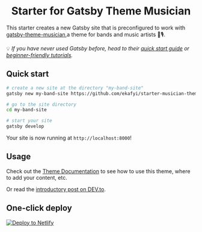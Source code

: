 <h1 align="center">
  Starter for Gatsby Theme Musician
</h1>

This starter creates a new Gatsby site that is preconfigured to work with [gatsby-theme-musician](https://github.com/ekafyi/gatsby-theme-musician/),a theme for bands and music artists 🎸🎙.

💡 _If you have never used Gatsby before, head to their [quick start guide](https://www.gatsbyjs.org/docs/quick-start/) or [beginner-friendly tutorials](https://www.gatsbyjs.org/tutorial/)._

## Quick start

```sh
# create a new site at the directory "my-band-site"
gatsby new my-band-site https://github.com/ekafyi/starter-musician-theme

# go to the site directory
cd my-band-site

# start your site
gatsby develop
```

Your site is now running at `http://localhost:8000`!

## Usage

Check out the [Theme Documentation](https://github.com/ekafyi/gatsby-theme-musician/tree/master/docs) to see how to use this theme, where to add your content, etc.

Or read the [introductory post on DEV.to](https://dev.to/ekafyi/make-a-landing-page-for-your-band-in-30-minutes-with-gatsby-theme-musician-2227).

## One-click deploy

[![Deploy to Netlify](https://www.netlify.com/img/deploy/button.svg)](https://app.netlify.com/start/deploy?repository=https://github.com/ekafyi/starter-musician-theme)
